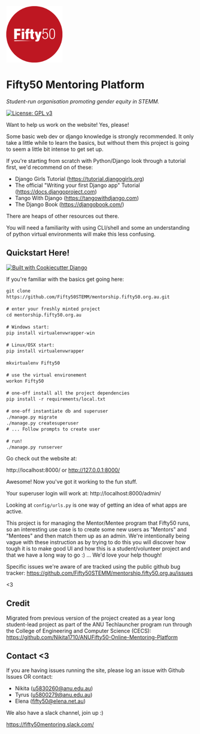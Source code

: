 <img src="project/static/images/logos/Fifty50.png" width="150" height="150">

Fifty50 Mentoring Platform
==========================

*Student-run organisation promoting gender equity in STEMM.*

[![License: GPL v3](https://img.shields.io/badge/License-GPL%20v3-blue.svg)](https://www.gnu.org/licenses/gpl-3.0)


Want to help us work on the website! Yes, please!

Some basic web dev or django knowledge is strongly recommended. It only take a little while to learn the basics, but without them this project is going to seem a little bit intense to get set up.

If you're starting from scratch with Python/Django look through a tutorial first, we'd recommend on of these:

* Django Girls Tutorial (https://tutorial.djangogirls.org)
* The official "Writing your first Django app" Tutorial (https://docs.djangoproject.com)
* Tango With Django (https://tangowithdjango.com)
* The Django Book (https://djangobook.com/)

There are heaps of other resources out there.

You will need a familiarity with using CLI/shell and some an understanding of python virtual environments will make this less confusing.

Quickstart Here!
----------------

[![Built with Cookiecutter Django](https://img.shields.io/badge/built%20with-Cookiecutter%20Django-ff69b4.svg)](https://github.com/pydanny/cookiecutter-django/)


If you're familiar with the basics get going here:

    git clone https://github.com/Fifty50STEMM/mentorship.fifty50.org.au.git

    # enter your freshly minted project
    cd mentorship.fifty50.org.au

    # Windows start:
    pip install virtualenvwrapper-win

    # Linux/OSX start:
    pip install virtualenvwrapper

    mkvirtualenv Fifty50

    # use the virtual environement
    workon Fifty50

    # one-off install all the project dependencies
    pip install -r requirements/local.txt

    # one-off instantiate db and superuser
    ./manage.py migrate
    ./manage.py createsuperuser
    # ... Follow prompts to create user

    # run!
    ./manage.py runserver

Go check out the website at:

http://localhost:8000/ or http://127.0.0.1:8000/

Awesome! Now you've got it working to the fun stuff.

Your superuser login will work at: http://localhost:8000/admin/

Looking at `config/urls.py` is one way of getting an idea of what apps are active.

This project is for managing the Mentor/Mentee program that Fifty50 runs, so an interesting use case is to create some new users as "Mentors" and "Mentees" and then match them up as an admin. We're intentionally being vague with these instruction as by trying to do this you will discover how tough it is to make good UI and how this is a student/volunteer project and that we have a long way to go :) ... We'd love your help though!

Specific issues we're aware of are tracked using the public github bug tracker:
https://github.com/Fifty50STEMM/mentorship.fifty50.org.au/issues

<3




Credit
------

Migrated from previous version of the project created as a year long student-lead project as part of the ANU Techlauncher program run through the College of Engineering and Computer Science (CECS):
https://github.com/Nikita1710/ANUFifty50-Online-Mentoring-Platform


Contact <3
----------


If you are having issues running the site, please log an issue with Github Issues OR
 contact:
  * Nikita (u5830260@anu.edu.au)
  * Tyrus (u5800279@anu.edu.au)
  * Elena (fifty50@elena.net.au)

We also have a slack channel, join up :)

https://fifty50mentoring.slack.com/


